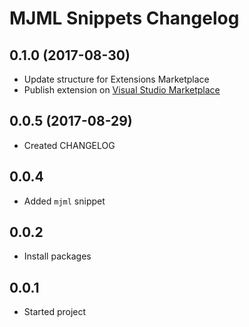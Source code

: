 # MJML Snippets Changelog

## 0.1.0 (2017-08-30)

* Update structure for Extensions Marketplace
* Publish extension on [Visual Studio Marketplace](https://marketplace.visualstudio.com/items?itemName=kvnol.mjml-snippets) 

## 0.0.5 (2017-08-29)

* Created CHANGELOG 

## 0.0.4

* Added `mjml` snippet

## 0.0.2

* Install packages

## 0.0.1

* Started project
